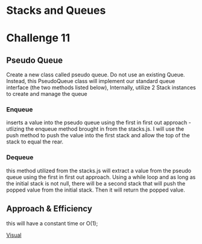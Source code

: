 # Stacks and Queues

# Challenge 11 
## Pseudo Queue
Create a new class called pseudo queue.
Do not use an existing Queue.
Instead, this PseudoQueue class will implement our standard queue interface (the two methods listed below),
Internally, utilize 2 Stack instances to create and manage the queue
### Enqueue 
inserts a value into the pseudo queue using the first in first out approach - utlizing the enqueue method brought in from the stacks.js. 
I will use the push method to push the value into the first stack and allow the top of the stack to equal the rear. 
### Dequeue 
this method utilized from the stacks.js will extract a value from the pseudo queue using the first in first out approach. Using a while loop and as long as the initial stack is not null, there will be a second stack that will push the popped value from the initial stack. Then it will return the popped value.

## Approach & Efficiency

this will have a constant time or O(1);

[Visual](./pseudoQueue.jpg)